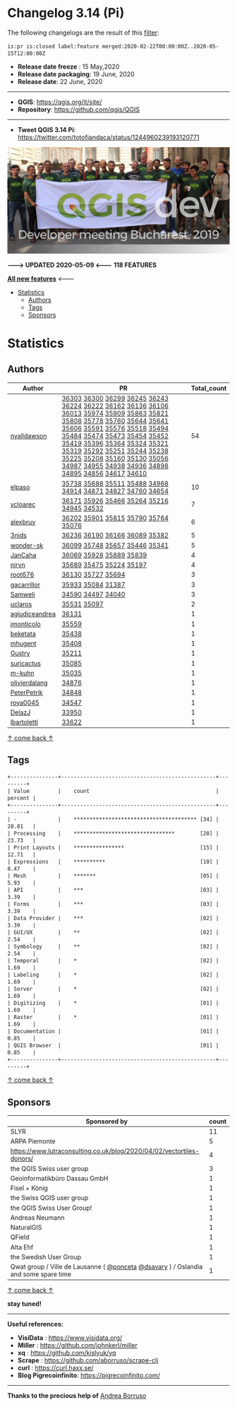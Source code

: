 # Changelog 3.14 (Pi)

The following changelogs are the result of this [filter](https://github.com/qgis/QGIS/pulls?page=1&q=is%3Apr+is%3Aclosed+label%3Afeature+merged%3A2020-02-22T00%3A00%3A00Z..2020-05-15T12%3A00%3A00Z):

```
is:pr is:closed label:feature merged:2020-02-22T00:00:00Z..2020-05-15T12:00:00Z
```

- **Release date freeze** : 15 May,2020
- **Release date packaging**: 19 June, 2020
- **Release date**: 22 June, 2020

---

- **QGIS**: https://qgis.org/it/site/
- **Repository**: https://github.com/qgis/QGIS

---

- **Tweet QGIS 3.14 Pi**: https://twitter.com/totofiandaca/status/1244960239193120771

![splash](./imgs/Bucarest2019.png)

**---> UPDATED 2020-05-09 <---** **118 FEATURES**

[**All new features**](https://pigreco.github.io/changelog314/) <---

<!-- TOC -->

- [Statistics](#statistics)
  - [Authors](#authors)
  - [Tags](#tags)
  - [Sponsors](#sponsors)

<!-- /TOC -->

# Statistics

## Authors

| Author | PR | Total_count |
| --- | --- | --- |
| [nyalldawson](https://github.com/nyalldawson) | [36303](https://github.com/qgis/QGIS/pull/36303) [36300](https://github.com/qgis/QGIS/pull/36300) [36299](https://github.com/qgis/QGIS/pull/36299) [36245](https://github.com/qgis/QGIS/pull/36245) [36243](https://github.com/qgis/QGIS/pull/36243) [36224](https://github.com/qgis/QGIS/pull/36224) [36222](https://github.com/qgis/QGIS/pull/36222) [36162](https://github.com/qgis/QGIS/pull/36162) [36136](https://github.com/qgis/QGIS/pull/36136) [36106](https://github.com/qgis/QGIS/pull/36106) [36013](https://github.com/qgis/QGIS/pull/36013) [35974](https://github.com/qgis/QGIS/pull/35974) [35909](https://github.com/qgis/QGIS/pull/35909) [35863](https://github.com/qgis/QGIS/pull/35863) [35821](https://github.com/qgis/QGIS/pull/35821) [35808](https://github.com/qgis/QGIS/pull/35808) [35778](https://github.com/qgis/QGIS/pull/35778) [35760](https://github.com/qgis/QGIS/pull/35760) [35644](https://github.com/qgis/QGIS/pull/35644) [35641](https://github.com/qgis/QGIS/pull/35641) [35606](https://github.com/qgis/QGIS/pull/35606) [35591](https://github.com/qgis/QGIS/pull/35591) [35576](https://github.com/qgis/QGIS/pull/35576) [35518](https://github.com/qgis/QGIS/pull/35518) [35494](https://github.com/qgis/QGIS/pull/35494) [35484](https://github.com/qgis/QGIS/pull/35484) [35474](https://github.com/qgis/QGIS/pull/35474) [35473](https://github.com/qgis/QGIS/pull/35473) [35454](https://github.com/qgis/QGIS/pull/35454) [35452](https://github.com/qgis/QGIS/pull/35452) [35419](https://github.com/qgis/QGIS/pull/35419) [35396](https://github.com/qgis/QGIS/pull/35396) [35364](https://github.com/qgis/QGIS/pull/35364) [35324](https://github.com/qgis/QGIS/pull/35324) [35321](https://github.com/qgis/QGIS/pull/35321) [35319](https://github.com/qgis/QGIS/pull/35319) [35292](https://github.com/qgis/QGIS/pull/35292) [35251](https://github.com/qgis/QGIS/pull/35251) [35244](https://github.com/qgis/QGIS/pull/35244) [35238](https://github.com/qgis/QGIS/pull/35238) [35225](https://github.com/qgis/QGIS/pull/35225) [35208](https://github.com/qgis/QGIS/pull/35208) [35160](https://github.com/qgis/QGIS/pull/35160) [35130](https://github.com/qgis/QGIS/pull/35130) [35056](https://github.com/qgis/QGIS/pull/35056) [34987](https://github.com/qgis/QGIS/pull/34987) [34955](https://github.com/qgis/QGIS/pull/34955) [34938](https://github.com/qgis/QGIS/pull/34938) [34936](https://github.com/qgis/QGIS/pull/34936) [34898](https://github.com/qgis/QGIS/pull/34898) [34895](https://github.com/qgis/QGIS/pull/34895) [34856](https://github.com/qgis/QGIS/pull/34856) [34617](https://github.com/qgis/QGIS/pull/34617) [34610](https://github.com/qgis/QGIS/pull/34610) | 54 |
| [elpaso](https://github.com/elpaso) | [35738](https://github.com/qgis/QGIS/pull/35738) [35688](https://github.com/qgis/QGIS/pull/35688) [35511](https://github.com/qgis/QGIS/pull/35511) [35488](https://github.com/qgis/QGIS/pull/35488) [34968](https://github.com/qgis/QGIS/pull/34968) [34914](https://github.com/qgis/QGIS/pull/34914) [34871](https://github.com/qgis/QGIS/pull/34871) [34827](https://github.com/qgis/QGIS/pull/34827) [34760](https://github.com/qgis/QGIS/pull/34760) [34654](https://github.com/qgis/QGIS/pull/34654) | 10 |
| [vcloarec](https://github.com/vcloarec) | [36171](https://github.com/qgis/QGIS/pull/36171) [35926](https://github.com/qgis/QGIS/pull/35926) [35466](https://github.com/qgis/QGIS/pull/35466) [35264](https://github.com/qgis/QGIS/pull/35264) [35216](https://github.com/qgis/QGIS/pull/35216) [34945](https://github.com/qgis/QGIS/pull/34945) [34532](https://github.com/qgis/QGIS/pull/34532) | 7 |
| [alexbruy](https://github.com/alexbruy) | [36202](https://github.com/qgis/QGIS/pull/36202) [35901](https://github.com/qgis/QGIS/pull/35901) [35815](https://github.com/qgis/QGIS/pull/35815) [35790](https://github.com/qgis/QGIS/pull/35790) [35764](https://github.com/qgis/QGIS/pull/35764) [35076](https://github.com/qgis/QGIS/pull/35076) | 6 |
| [3nids](https://github.com/3nids) | [36236](https://github.com/qgis/QGIS/pull/36236) [36190](https://github.com/qgis/QGIS/pull/36190) [36166](https://github.com/qgis/QGIS/pull/36166) [36089](https://github.com/qgis/QGIS/pull/36089) [35382](https://github.com/qgis/QGIS/pull/35382) | 5 |
| [wonder-sk](https://github.com/wonder-sk) | [36099](https://github.com/qgis/QGIS/pull/36099) [35748](https://github.com/qgis/QGIS/pull/35748) [35657](https://github.com/qgis/QGIS/pull/35657) [35446](https://github.com/qgis/QGIS/pull/35446) [35341](https://github.com/qgis/QGIS/pull/35341) | 5 |
| [JanCaha](https://github.com/JanCaha) | [36069](https://github.com/qgis/QGIS/pull/36069) [35928](https://github.com/qgis/QGIS/pull/35928) [35889](https://github.com/qgis/QGIS/pull/35889) [35839](https://github.com/qgis/QGIS/pull/35839) | 4 |
| [nirvn](https://github.com/nirvn) | [35689](https://github.com/qgis/QGIS/pull/35689) [35475](https://github.com/qgis/QGIS/pull/35475) [35224](https://github.com/qgis/QGIS/pull/35224) [35197](https://github.com/qgis/QGIS/pull/35197) | 4 |
| [root676](https://github.com/root676) | [36130](https://github.com/qgis/QGIS/pull/36130) [35727](https://github.com/qgis/QGIS/pull/35727) [35694](https://github.com/qgis/QGIS/pull/35694) | 3 |
| [gacarrillor](https://github.com/gacarrillor) | [35933](https://github.com/qgis/QGIS/pull/35933) [35084](https://github.com/qgis/QGIS/pull/35084) [31387](https://github.com/qgis/QGIS/pull/31387) | 3 |
| [Samweli](https://github.com/Samweli) | [34590](https://github.com/qgis/QGIS/pull/34590) [34497](https://github.com/qgis/QGIS/pull/34497) [34040](https://github.com/qgis/QGIS/pull/34040) | 3 |
| [uclaros](https://github.com/uclaros) | [35531](https://github.com/qgis/QGIS/pull/35531) [35097](https://github.com/qgis/QGIS/pull/35097) | 2 |
| [agiudiceandrea](https://github.com/agiudiceandrea) | [36131](https://github.com/qgis/QGIS/pull/36131) | 1 |
| [jmonticolo](https://github.com/jmonticolo) | [35559](https://github.com/qgis/QGIS/pull/35559) | 1 |
| [beketata](https://github.com/beketata) | [35438](https://github.com/qgis/QGIS/pull/35438) | 1 |
| [mhugent](https://github.com/mhugent) | [35408](https://github.com/qgis/QGIS/pull/35408) | 1 |
| [Gustry](https://github.com/Gustry) | [35211](https://github.com/qgis/QGIS/pull/35211) | 1 |
| [suricactus](https://github.com/suricactus) | [35085](https://github.com/qgis/QGIS/pull/35085) | 1 |
| [m-kuhn](https://github.com/m-kuhn) | [35035](https://github.com/qgis/QGIS/pull/35035) | 1 |
| [olivierdalang](https://github.com/olivierdalang) | [34876](https://github.com/qgis/QGIS/pull/34876) | 1 |
| [PeterPetrik](https://github.com/PeterPetrik) | [34848](https://github.com/qgis/QGIS/pull/34848) | 1 |
| [roya0045](https://github.com/roya0045) | [34547](https://github.com/qgis/QGIS/pull/34547) | 1 |
| [DelazJ](https://github.com/DelazJ) | [33950](https://github.com/qgis/QGIS/pull/33950) | 1 |
| [lbartoletti](https://github.com/lbartoletti) | [33622](https://github.com/qgis/QGIS/pull/33622) | 1 |

[↑ come back ↑](#features)

## Tags

```
+---------------+-------------------------------------------------+---------+
| Value         |    count                                        | percent |
+---------------+-------------------------------------------------+---------+
| -             |    *************************************** [34] | 28.81   |
| Processing    |    ********************************        [28] | 23.73   |
| Print Layouts |    ****************                        [15] | 12.71   |
| Expressions   |    **********                              [10] | 8.47    |
| Mesh          |    *******                                 [05] | 5.93    |
| API           |    ***                                     [03] | 3.39    |
| Forms         |    ***                                     [03] | 3.39    |
| Data Provider |    ***                                     [02] | 3.39    |
| GUI/UX        |    **                                      [02] | 2.54    |
| Symbology     |    **                                      [02] | 2.54    |
| Temporal      |    *                                       [02] | 1.69    |
| Labeling      |    *                                       [02] | 1.69    |
| Server        |    *                                       [02] | 1.69    |
| Digitizing    |    *                                       [01] | 1.69    |
| Raster        |    *                                       [01] | 1.69    |
| Documentation |                                            [01] | 0.85    |
| QGIS Browser  |                                            [01] | 0.85    |
+---------------+-------------------------------------------------+---------+
```

[↑ come back ↑](#changelog-314-pi)

## Sponsors

Sponsored by|count
---|--
SLYR|11
ARPA Piemonte|5
<https://www.lutraconsulting.co.uk/blog/2020/04/02/vectortiles-donors/>|4
the QGIS Swiss user group|3
Geoinformatikbüro Dassau GmbH|1
Fisel + König|1
the Swiss QGIS user group|1
the QGIS Swiss User Group!|1
Andreas Neumann|1
NaturalGIS|1
QField|1
Alta Ehf|1
the Swedish User Group|1
Qwat group / Ville de Lausanne ( [@ponceta](https://github.com/ponceta) [@dsavary](https://github.com/dsavary) ) / Oslandia and some spare time|1

[↑ come back ↑](#changelog-314-pi)

**stay tuned!**

---

**Useful references:**

- **VisiData** : https://www.visidata.org/
- **Miller** : https://github.com/johnkerl/miller
- **xq** : https://github.com/kislyuk/yq
- **Scrape** : https://github.com/aborruso/scrape-cli
- **curl** : https://curl.haxx.se/
- **Blog Pigrecoinfinito**: https://pigrecoinfinito.com/

---

**Thanks to the precious help of** [Andrea Borruso](https://twitter.com/aborruso)
